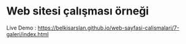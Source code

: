 # Web sitesi çalışması örneği

Live Demo : https://belkisarslan.github.io/web-sayfasi-calismalari/7-galeri/index.html